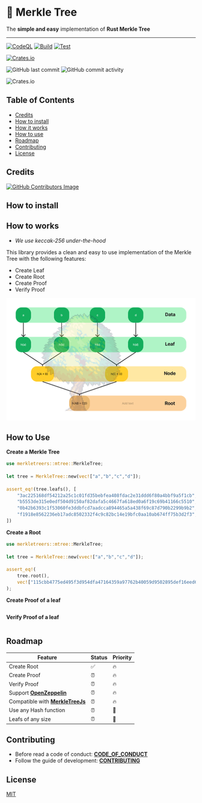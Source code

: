 # 🌳 Merkle Tree

The **simple and easy** implementation of **Rust Merkle Tree**

---

[![CodeQL](https://github.com/olivmath/merkly/actions/workflows/codeql-analysis.yml/badge.svg)](https://github.com/olivmath/merkly/actions/workflows/codeql-analysis.yml) [![Build](https://github.com/olivmath/merkletreers/actions/workflows/build.yml/badge.svg?branch=main)](https://github.com/olivmath/merkletreers/actions/workflows/build.yml) [![Test](https://github.com/olivmath/merkletreers/actions/workflows/test.yml/badge.svg?branch=main)](https://github.com/olivmath/merkletreers/actions/workflows/test.yml)

[![Crates.io](https://img.shields.io/crates/v/merkletreers.svg)](https://crates.io/crates/merkletreers)

![GitHub last commit](https://img.shields.io/github/last-commit/olivmath/merkletreers)
![GitHub commit activity](https://img.shields.io/github/commit-activity/m/olivmath/merkletreers)

![Crates.io](https://img.shields.io/crates/l/merkletreers)


## Table of Contents

- [Credits](#credits)
- [How to install](#how-to-install)
- [How it works](#how-it-works)
- [How to use](#how-to-use)
- [Roadmap](#roadmap)
- [Contributing](#contributing)
- [License](#license)

## Credits

[![GitHub Contributors Image](https://contrib.rocks/image?repo=olivmath/merkletreers)](https://github.com/olivmath/merkletreers/graphs/contributors)

## How to install


## How to works

- *We use keccak-256 under-the-hood*

This library provides a clean and easy to use implementation of the Merkle Tree with the following features:

- Create Leaf
- Create Root
- Create Proof
- Verify Proof


![](/asset.png)

## How to Use

**Create a Merkle Tree**

```rust
use merkletreers::mtree::MerkleTree;

let tree = MerkleTree::new(vec!["a","b","c","d"]);

assert_eq!(tree.leafs(), [
    "3ac225168df54212a25c1c01fd35bebfea408fdac2e31ddd6f80a4bbf9a5f1cb",
    "b5553de315e0edf504d9150af82dafa5c4667fa618ed0a6f19c69b41166c5510",
    "0b42b6393c1f53060fe3ddbfcd7aadcca894465a5a438f69c87d790b2299b9b2",
    "f1918e8562236eb17adc8502332f4c9c82bc14e19bfc0aa10ab674ff75b3d2f3",
])
```


**Create a Root**

```rust
use merkletreers::mtree::MerkleTree;

let tree = MerkleTree::new(vvec!["a","b","c","d"]);

assert_eq!(
    tree.root(),
    vec!["115cbb4775ed495f3d954dfa47164359a97762b40059d9502895def16eed609c"],
);
```

**Create Proof of a leaf**
```rs
```

**Verify Proof of a leaf**
```rs
```


## Roadmap

| Feature | Status | Priority |
|-|-|-|
| Create Root | ✅ | 🔥 |
| Create Proof | ⏰ | 🔥 |
| Verify Proof | ⏰ | 🔥 |
| Support **[OpenZeppelin](https://docs.openzeppelin.com/contracts/4.x/utilities#verifying_merkle_proofs)** | ⏰ | 🔥 |
| Compatible with **[MerkleTreeJs](https://github.com/miguelmota/merkletreejs)** | ⏰ | 🔥 |
| Use any Hash function | ⏰ | 🧐 |
| Leafs of any size | ⏰ | 🧐 |

## Contributing

- Before read a code of conduct: **[CODE_OF_CONDUCT](CODE_OF_CONDUCT.md)**
- Follow the guide of development: **[CONTRIBUTING](CONTRIBUTING.md)**

## License

[MIT](LICENSE)
